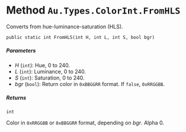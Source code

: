 # Method `Au.Types.ColorInt.FromHLS`

Converts from hue-luminance-saturation (HLS).

```
public static int FromHLS(int H, int L, int S, bool bgr)
```

##### Parameters

- *H*  (`int`):
    Hue, 0 to 240.
- *L*  (`int`):
    Luminance, 0 to 240.
- *S*  (`int`):
    Saturation, 0 to 240.
- *bgr*  (`bool`):
    Return color in `0xBBGGRR` format. If `false`, `0xRRGGBB`.

##### Returns

`int`

Color in `0xRRGGBB` or `0xBBGGRR` format, depending on *bgr*. Alpha 0.